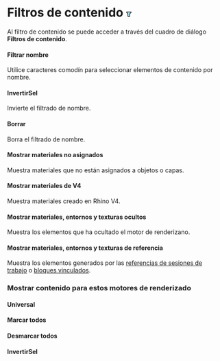 ---
---
# Filtros de contenido ![images/contentfilter.png](images/contentfilter.png) 
Al filtro de contenido se puede acceder a través del cuadro de diálogo **Filtros de contenido**.

#### Filtrar nombre
Utilice  caracteres comodín para seleccionar elementos de contenido por nombre.

#### InvertirSel
Invierte el filtrado de nombre.

#### Borrar
Borra el filtrado de nombre.

#### Mostrar materiales no asignados
Muestra materiales que no están asignados a objetos o capas.

#### Mostrar materiales de V4
Muestra materiales creado en Rhino V4.

#### Mostrar materiales, entornos y texturas ocultos
Muestra los elementos que ha ocultado el motor de renderizano.

#### Mostrar materiales, entornos y texturas de referencia
Muestra los elementos generados por las [referencias de sesiones de trabajo](worksession.html) o [bloques vinculados](insert.html).

### Mostrar contenido para estos motores de renderizado

#### Universal

####  **Marcar todos**

####  **Desmarcar todos**

#### **InvertirSel**